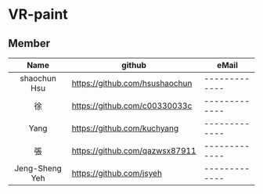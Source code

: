 # VR-paint
## Member
| Name  | github |eMail |
| :-------------: | ------------- |------------- |
| shaochun Hsu  | https://github.com/hsushaochun  |------------- |
| 徐   | https://github.com/c00330033c  |------------- |
| Yang   | https://github.com/kuchyang  |------------- |
| 張   | https://github.com/qazwsx87911  |------------- |
| Jeng-Sheng Yeh  | https://github.com/jsyeh  |------------- |
